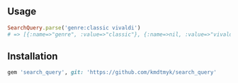## Usage

```ruby
SearchQuery.parse('genre:classic vivaldi')
# => [{:name=>"genre", :value=>"classic"}, {:name=>nil, :value=>"vivaldi"}]
```

## Installation

```ruby
gem 'search_query', git: 'https://github.com/kmdtmyk/search_query'
```
